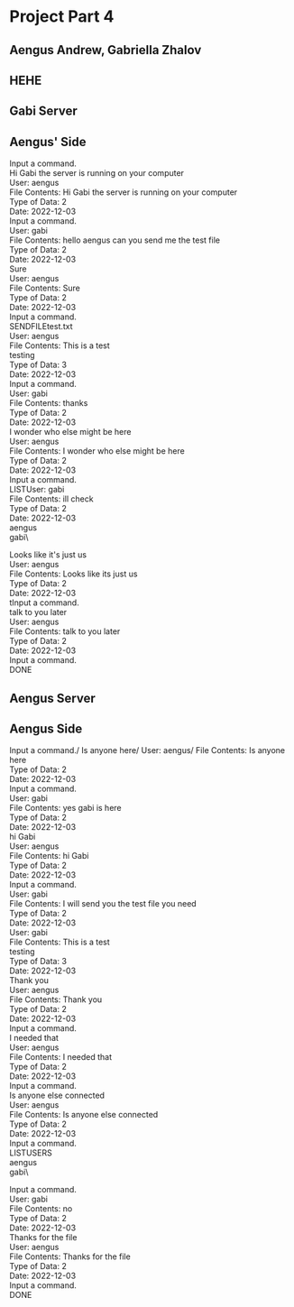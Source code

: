 # Project Part 4
## Aengus Andrew, Gabriella Zhalov

## HEHE

## Gabi Server

## Aengus' Side
Input a command. \
Hi Gabi the server is running on your computer\
User: aengus\
File Contents: Hi Gabi the server is running on your computer\
Type of Data: 2\
Date: 2022-12-03\
Input a command.\
User: gabi\
File Contents: hello aengus can you send me the test file\
Type of Data: 2\
Date: 2022-12-03\
Sure\
User: aengus\
File Contents: Sure\
Type of Data: 2\
Date: 2022-12-03\
Input a command.\
SENDFILEtest.txt\
User: aengus\
File Contents: This is a test\
testing\
Type of Data: 3\
Date: 2022-12-03\
Input a command.\
User: gabi\
File Contents: thanks\
Type of Data: 2\
Date: 2022-12-03\
I wonder who else might be here\
User: aengus\
File Contents: I wonder who else might be here\
Type of Data: 2\
Date: 2022-12-03\
Input a command.\
LISTUser: gabi\
File Contents: ill check\
Type of Data: 2\
Date: 2022-12-03\
aengus\
gabi\

Looks like it's just us\
User: aengus\
File Contents: Looks like its just us\
Type of Data: 2\
Date: 2022-12-03\
tInput a command.\
talk to you later\
User: aengus\
File Contents: talk to you later\
Type of Data: 2\
Date: 2022-12-03\
Input a command.\
DONE




## Aengus Server

## Aengus Side
Input a command./
Is anyone here/
User: aengus/
File Contents: Is anyone here\
Type of Data: 2\
Date: 2022-12-03\
Input a command.\
User: gabi\
File Contents: yes gabi is here\
Type of Data: 2\
Date: 2022-12-03\
hi Gabi\
User: aengus\
File Contents: hi Gabi\
Type of Data: 2\
Date: 2022-12-03\
Input a command.\
User: gabi\
File Contents: I will send you the test file you need\
Type of Data: 2\
Date: 2022-12-03\
User: gabi\
File Contents: This is a test\
testing\
Type of Data: 3\
Date: 2022-12-03\
Thank you\
User: aengus\
File Contents: Thank you\
Type of Data: 2\
Date: 2022-12-03\
Input a command.\
I needed that\
User: aengus\
File Contents: I needed that\
Type of Data: 2\
Date: 2022-12-03\
Input a command.\
Is anyone else connected\
User: aengus\
File Contents: Is anyone else connected\
Type of Data: 2\
Date: 2022-12-03\
Input a command.\
LISTUSERS\
aengus\
gabi\

Input a command.\
User: gabi\
File Contents: no\
Type of Data: 2\
Date: 2022-12-03\
Thanks for the file\
User: aengus\
File Contents: Thanks for the file\
Type of Data: 2\
Date: 2022-12-03\
Input a command.\
DONE